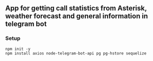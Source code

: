 ## App for getting call statistics from Asterisk, weather forecast and general information in telegram bot

### Setup
```
npm init -y
npm install axios node-telegram-bot-api pg pg-hstore sequelize
```
